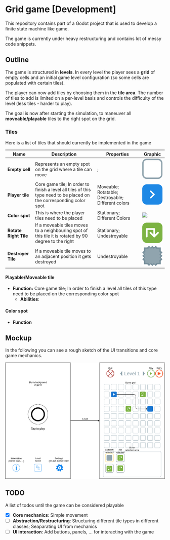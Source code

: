 # Grid game [Development]

This repository contains part of a Godot project that is used to develop a finite state machine like game.

The game is currently under heavy restructuring and contains lot of messy code snippets.

## Outline

The game is structured in **levels**. In every level the player sees a **grid** of empty cells and an initial game level configuration (so some cells are populated with certain tiles).

The player can now add tiles by choosing them in the **tile area**. The number of tiles to add is limited on a per-level basis and controls the difficulty of the level (less tiles - harder to play).

The goal is now after starting the simulation, to maneuver all **moveable/playable** tiles to the right spot on the grid.

### Tiles

Here is a list of tiles that should currently be implemented in the game

| Name | Description | Properties | Graphic |
|------|-------------|------------|---------|
| **Empty cell** | Represents an empty spot on the grid where a tile can move | ; | ![](images/empty_cell.png) |
| **Player tile** |  Core game tile; In order to finish a level all tiles of this type need to be placed on the corresponding color spot |  Moveable; Rotatable; Destroyable; Different colors | ![](images/player_tile.png) |
| **Color spot** | This is where the player tiles need to be placed | Stationary; Different Colors | ![](images/color_spot.png) |
| **Rotate Right Tile** | If a moveable tiles moves to  a neighbouring spot of this tile it is rotated by 90 degree to the right | Stationary; Undestroyable | ![](images/rotate_right_tile.png) |
| **Destroyer Tile** | If a moveable tile moves to an adjacent position it gets destroyed | Undestroyable | ![](images/destroyer_tile.png) |


#### Playable/Moveable tile

- **Function:** Core game tile; In order to finish a level all tiles of this type need to be placed on the corresponding color spot
  - **Abilities**:

#### Color spot

- **Function**


## Mockup

In the following you can see a rough sketch of the UI transitions and core game mechanics.

![](grid_game.png)

## TODO

A list of todos until the game can be considered playable

- [x] **Core mechanics**: Simple movement
- [ ] **Abstraction/Restructuring**: Structuring different tile types in different classes; Seaparating UI from mechanics
- [ ] **UI interaction**: Add buttons, panels, ... for interacting with the game 